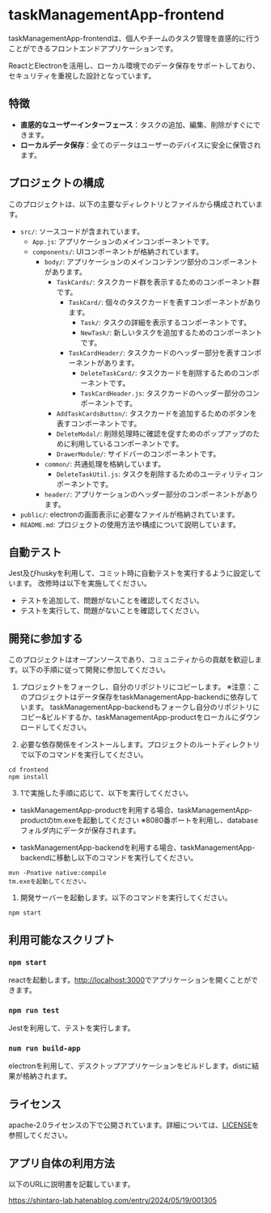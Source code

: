 # taskManagementApp-frontend

taskManagementApp-frontendは、個人やチームのタスク管理を直感的に行うことができるフロントエンドアプリケーションです。

ReactとElectronを活用し、ローカル環境でのデータ保存をサポートしており、セキュリティを重視した設計となっています。

## 特徴

- **直感的なユーザーインターフェース**：タスクの追加、編集、削除がすぐにできます。
- **ローカルデータ保存**：全てのデータはユーザーのデバイスに安全に保管されます。

## プロジェクトの構成

このプロジェクトは、以下の主要なディレクトリとファイルから構成されています。

- `src/`: ソースコードが含まれています。
  - `App.js`: アプリケーションのメインコンポーネントです。
  - `components/`: UIコンポーネントが格納されています。
    - `body/`: アプリケーションのメインコンテンツ部分のコンポーネントがあります。
      - `TaskCards/`: タスクカード群を表示するためのコンポーネント群です。
        - `TaskCard/`: 個々のタスクカードを表すコンポーネントがあります。
          - `Task/`: タスクの詳細を表示するコンポーネントです。
          - `NewTask/`: 新しいタスクを追加するためのコンポーネントです。
        - `TaskCardHeader/`: タスクカードのヘッダー部分を表すコンポーネントがあります。
          - `DeleteTaskCard/`: タスクカードを削除するためのコンポーネントです。
          - `TaskCardHeader.js`: タスクカードのヘッダー部分のコンポーネントです。
      - `AddTaskCardsButton/`: タスクカードを追加するためのボタンを表すコンポーネントです。
      - `DeleteModal/`: 削除処理時に確認を促すためのポップアップのために利用しているコンポーネントです。
      - `DrawerModule/`: サイドバーのコンポーネントです。
    - `common/`: 共通処理を格納しています。
      - `DeleteTaskUtil.js`: タスクを削除するためのユーティリティコンポーネントです。
    - `header/`: アプリケーションのヘッダー部分のコンポーネントがあります。
- `public/`: electronの画面表示に必要なファイルが格納されています。
- `README.md`: プロジェクトの使用方法や構成について説明しています。

## 自動テスト
Jest及びhuskyを利用して、コミット時に自動テストを実行するように設定しています。
改修時は以下を実施してください。

* テストを追加して、問題がないことを確認してください。
* テストを実行して、問題がないことを確認してください。

## 開発に参加する

このプロジェクトはオープンソースであり、コミュニティからの貢献を歓迎します。以下の手順に従って開発に参加してください。

1. プロジェクトをフォークし、自分のリポジトリにコピーします。
   ※注意：このプロジェクトはデータ保存をtaskManagementApp-backendに依存しています。
   taskManagementApp-backendもフォークし自分のリポジトリにコピー&ビルドするか、taskManagementApp-productをローカルにダウンロードしてください。

2. 必要な依存関係をインストールします。プロジェクトのルートディレクトリで以下のコマンドを実行してください。

```
cd frontend
npm install
```
3. 1で実施した手順に応じて、以下を実行してください。
- taskManagementApp-productを利用する場合、taskManagementApp-productのtm.exeを起動してください
※8080番ポートを利用し、databaseフォルダ内にデータが保存されます。

- taskManagementApp-backendを利用する場合、taskManagementApp-backendに移動し以下のコマンドを実行してください。
```
mvn -Pnative native:compile
tm.exeを起動してください。
```

1. 開発サーバーを起動します。以下のコマンドを実行してください。

```
npm start
```

## 利用可能なスクリプト
### `npm start`
reactを起動します。[http://localhost:3000](http://localhost:3000)でアプリケーションを開くことができます。

### `npm run test`
Jestを利用して、テストを実行します。

### `num run build-app`
electronを利用して、デスクトップアプリケーションをビルドします。distに結果が格納されます。

## ライセンス
apache-2.0ライセンスの下で公開されています。詳細については、[LICENSE](./LICENSE)を参照してください。

## アプリ自体の利用方法
以下のURLに説明書を記載しています。

https://shintaro-lab.hatenablog.com/entry/2024/05/19/001305